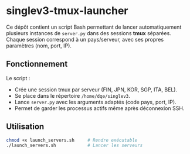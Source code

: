 # singlev3-tmux-launcher

Ce dépôt contient un script Bash permettant de lancer automatiquement plusieurs instances de `server.py` dans des sessions **tmux** séparées.  
Chaque session correspond à un pays/serveur, avec ses propres paramètres (nom, port, IP).

## Fonctionnement

Le script :
- Crée une session tmux par serveur (FIN, JPN, KOR, SGP, ITA, BEL).
- Se place dans le répertoire `/home/dqe/singlev3`.
- Lance `server.py` avec les arguments adaptés (code pays, port, IP).
- Permet de garder les processus actifs même après déconnexion SSH.

## Utilisation

```bash
chmod +x launch_servers.sh     # Rendre exécutable
./launch_servers.sh            # Lancer les serveurs
